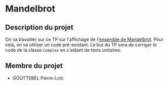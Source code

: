 # Mandelbrot

## Description du projet 

On va travailler sur ce TP sur l'affichage de l'[ensemble de Mandelbrot](https://en.wikipedia.org/wiki/Mandelbrot_set). Pour cela, on va utiliser un code pré-existant. 
Le but du TP sera de corriger le code de la classe `Complex` en s'aidant de tests unitaires.

## Membre du projet

- GOUTTEBEL Pierre-Loïc
